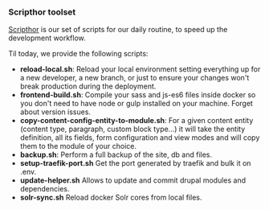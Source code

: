 ### Scripthor toolset

[Scripthor](https://github.com/Metadrop/scripthor) is our set of scripts for our daily routine, to speed up the development workflow.

Til today, we provide the following scripts:

- **reload-local.sh**: Reload your local environment setting everything up for a new developer, a new branch, or just
  to ensure your changes won't break production during the deployment.
- **frontend-build.sh**: Compile your sass and js-es6 files inside docker so you don't need to have node or gulp
  installed on your machine. Forget about version issues.
- **copy-content-config-entity-to-module.sh**: For a given content entity (content type, paragraph, custom block type...)
  it will take the entity definition, all its fields, form configuration and view modes and will copy them to the module of
  your choice.
- **backup.sh**: Perform a full backup of the site, db and files.
- **setup-traefik-port.sh** Get the port generated by traefik and bulk it on .env.
- **update-helper.sh** Allows to update and commit drupal modules and dependencies.
- **solr-sync.sh** Reload docker Solr cores from local files.

